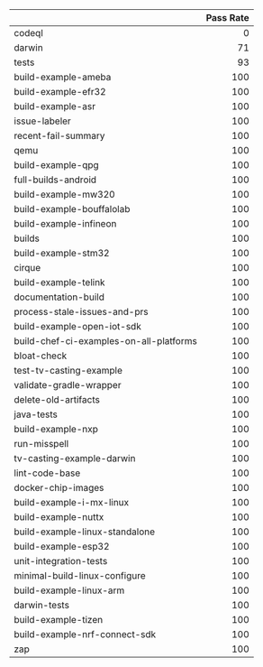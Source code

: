 |                                         |   Pass Rate |
|:----------------------------------------|------------:|
| codeql                                  |           0 |
| darwin                                  |          71 |
| tests                                   |          93 |
| build-example-ameba                     |         100 |
| build-example-efr32                     |         100 |
| build-example-asr                       |         100 |
| issue-labeler                           |         100 |
| recent-fail-summary                     |         100 |
| qemu                                    |         100 |
| build-example-qpg                       |         100 |
| full-builds-android                     |         100 |
| build-example-mw320                     |         100 |
| build-example-bouffalolab               |         100 |
| build-example-infineon                  |         100 |
| builds                                  |         100 |
| build-example-stm32                     |         100 |
| cirque                                  |         100 |
| build-example-telink                    |         100 |
| documentation-build                     |         100 |
| process-stale-issues-and-prs            |         100 |
| build-example-open-iot-sdk              |         100 |
| build-chef-ci-examples-on-all-platforms |         100 |
| bloat-check                             |         100 |
| test-tv-casting-example                 |         100 |
| validate-gradle-wrapper                 |         100 |
| delete-old-artifacts                    |         100 |
| java-tests                              |         100 |
| build-example-nxp                       |         100 |
| run-misspell                            |         100 |
| tv-casting-example-darwin               |         100 |
| lint-code-base                          |         100 |
| docker-chip-images                      |         100 |
| build-example-i-mx-linux                |         100 |
| build-example-nuttx                     |         100 |
| build-example-linux-standalone          |         100 |
| build-example-esp32                     |         100 |
| unit-integration-tests                  |         100 |
| minimal-build-linux-configure           |         100 |
| build-example-linux-arm                 |         100 |
| darwin-tests                            |         100 |
| build-example-tizen                     |         100 |
| build-example-nrf-connect-sdk           |         100 |
| zap                                     |         100 |
